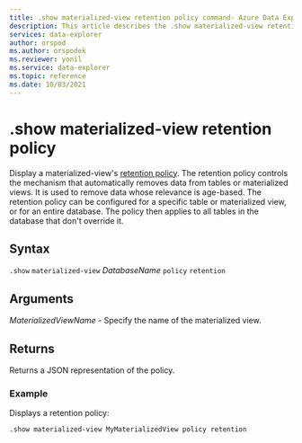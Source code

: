 ```yaml
---
title: .show materialized-view retention policy command- Azure Data Explorer
description: This article describes the .show materialized-view retention policy command in Azure Data Explorer.
services: data-explorer
author: orspod
ms.author: orspodek
ms.reviewer: yonil
ms.service: data-explorer
ms.topic: reference
ms.date: 10/03/2021
---
```

# .show materialized-view retention policy

Display a materialized-view's [retention policy](retentionpolicy.md). The retention policy controls the mechanism that automatically removes data from tables or materialized views. It is used to remove data whose relevance is age-based. The retention policy can be configured for a specific table or materialized view, or for an entire database. The policy then applies to all tables in the database that don't override it.

## Syntax

`.show` `materialized-view` *DatabaseName* `policy` `retention` 

## Arguments

*MaterializedViewName* - Specify the name of the materialized view.

## Returns

Returns a JSON representation of the policy.

### Example

Displays a retention policy:

```kusto
.show materialized-view MyMaterializedView policy retention 
```
